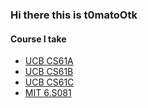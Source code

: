 ### Hi there this is t0matoOtk
#### Course I take
- [UCB CS61A](https://github.com/t0matoOtk/CS61A-sp24)
- [UCB CS61B](https://github.com/t0matoOtk/cs61b-sp21)
- [UCB CS61C]()
- [MIT 6.S081]()
